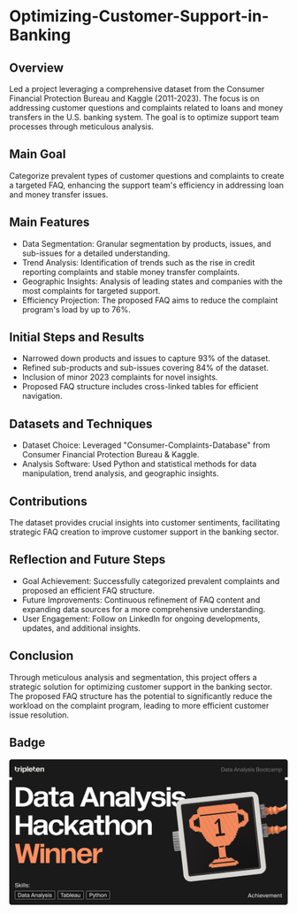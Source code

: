 # Optimizing-Customer-Support-in-Banking
## Overview
Led a project leveraging a comprehensive dataset from the Consumer Financial Protection Bureau and Kaggle (2011-2023). The focus is on addressing customer questions and complaints related to loans and money transfers in the U.S. banking system. The goal is to optimize support team processes through meticulous analysis.
## Main Goal
Categorize prevalent types of customer questions and complaints to create a targeted FAQ, enhancing the support team's efficiency in addressing loan and money transfer issues.
## Main Features
* Data Segmentation: Granular segmentation by products, issues, and sub-issues for a detailed understanding.
* Trend Analysis: Identification of trends such as the rise in credit reporting complaints and stable money transfer complaints.
* Geographic Insights: Analysis of leading states and companies with the most complaints for targeted support.
* Efficiency Projection: The proposed FAQ aims to reduce the complaint program's load by up to 76%.
## Initial Steps and Results
* Narrowed down products and issues to capture 93% of the dataset.
* Refined sub-products and sub-issues covering 84% of the dataset.
* Inclusion of minor 2023 complaints for novel insights.
* Proposed FAQ structure includes cross-linked tables for efficient navigation.
## Datasets and Techniques
* Dataset Choice: Leveraged "Consumer-Complaints-Database" from Consumer Financial Protection Bureau & Kaggle.
* Analysis Software: Used Python and statistical methods for data manipulation, trend analysis, and geographic insights.
## Contributions
The dataset provides crucial insights into customer sentiments, facilitating strategic FAQ creation to improve customer support in the banking sector.
## Reflection and Future Steps
* Goal Achievement: Successfully categorized prevalent complaints and proposed an efficient FAQ structure.
* Future Improvements: Continuous refinement of FAQ content and expanding data sources for a more comprehensive understanding.
* User Engagement: Follow on LinkedIn for ongoing developments, updates, and additional insights.
## Conclusion
Through meticulous analysis and segmentation, this project offers a strategic solution for optimizing customer support in the banking sector. The proposed FAQ structure has the potential to significantly reduce the workload on the complaint program, leading to more efficient customer issue resolution.
## Badge
![image](https://github.com/priyangkaroysingha/Optimizing-Customer-Support-in-Banking/blob/main/Winner_Badge.jpg)

  
